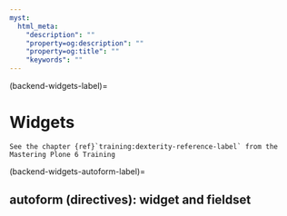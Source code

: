 ```yaml
---
myst:
  html_meta:
    "description": ""
    "property=og:description": ""
    "property=og:title": ""
    "keywords": ""
---
```


(backend-widgets-label)=

# Widgets

```{seealso}
See the chapter {ref}`training:dexterity-reference-label` from the Mastering Plone 6 Training
```

(backend-widgets-autoform-label)=

## autoform (directives): widget and fieldset

